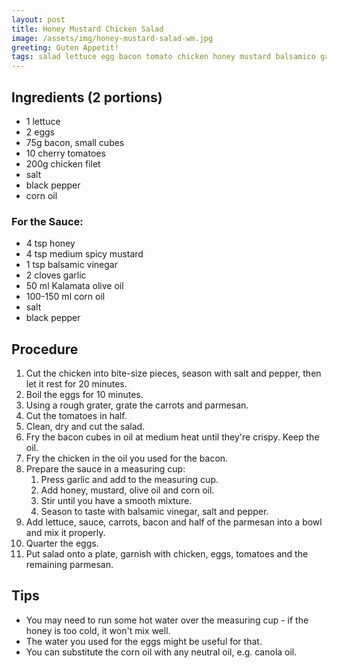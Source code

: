 ```yaml
---
layout: post
title: Honey Mustard Chicken Salad
image: /assets/img/honey-mustard-salad-wm.jpg
greeting: Guten Appetit!
tags: salad lettuce egg bacon tomato chicken honey mustard balsamico garlic light
---
```


## Ingredients (2 portions)
 
 - 1 lettuce
 - 2 eggs
 - 75g bacon, small cubes
 - 10 cherry tomatoes
 - 200g chicken filet
 - salt
 - black pepper
 - corn oil
 
### For the Sauce:
 - 4 tsp honey
 - 4 tsp medium spicy mustard
 - 1 tsp balsamic vinegar
 - 2 cloves garlic
 - 50 ml Kalamata olive oil
 - 100-150 ml corn oil
 - salt
 - black pepper
 
## Procedure

1. Cut the chicken into bite-size pieces, season with salt and pepper, then let it rest for 20 minutes.
1. Boil the eggs for 10 minutes.
1. Using a rough grater, grate the carrots and parmesan.
1. Cut the tomatoes in half.
1. Clean, dry and cut the salad.
1. Fry the bacon cubes in oil at medium heat until they're crispy. Keep the oil.
1. Fry the chicken in the oil you used for the bacon.
1. Prepare the sauce in a measuring cup:
    1. Press garlic and add to the measuring cup.
    1. Add honey, mustard, olive oil and corn oil.
    1. Stir until you have a smooth mixture.
    1. Season to taste with balsamic vinegar, salt and pepper.
1. Add lettuce, sauce, carrots, bacon and half of the parmesan into a bowl and mix it properly.
1. Quarter the eggs.
1. Put salad onto a plate, garnish with chicken, eggs, tomatoes and the remaining parmesan.
 
## Tips

 - You may need to run some hot water over the measuring cup - if the honey is too cold, it won't mix well.
 - The water you used for the eggs might be useful for that.
 - You can substitute the corn oil with any neutral oil, e.g. canola oil.
